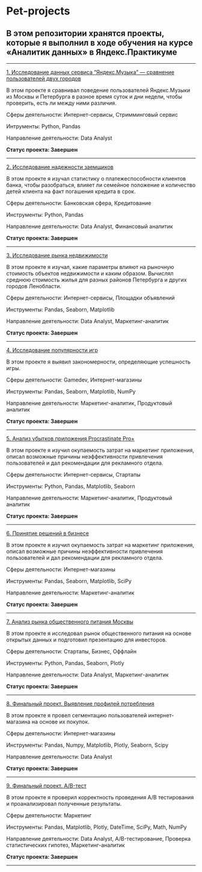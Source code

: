 # Pet-projects

## В этом репозитории хранятся проекты, которые я выполнил в ходе обучения на курсе «Аналитик данных» в Яндекс.Практикуме
--- 

[1. Исследование данных сервиса “Яндекс.Музыка” — сравнение пользователей двух городов](https://github.com/GavrikovAlex/Yandex_Practicum_DA/tree/main/1_music)

В этом проекте я сравнивал поведение пользователей Яндекс.Музыки из Москвы и Петербурга в разное время суток и дни недели, чтобы проверить, есть ли между ними различия.

Сферы деятельности: Интернет-сервисы, Стримминговый сервис

Интрументы: Python, Pandas

Направление деятельности: Data Analyst

**Статус проекта: Завершен**

---

[2. Исследование надежности заемщиков](https://github.com/GavrikovAlex/Yandex_Practicum_DA/blob/main/2_preprocessing/2_data_preprocessing.ipynb)

В этом проекте я изучал статистику о платежеспособности клиентов банка, чтобы разобраться, влияет ли семейное положение и количество детей клиента на факт погашения кредита в срок.

Сферы деятельности: Банковская сфера, Кредитование

Инструменты: Python, Pandas

Направление деятельности: Data Analyst, Финансовый аналитик

**Статус проекта: Завершен**

---

[3. Исследование рынка недвижимости](https://github.com/GavrikovAlex/Yandex_Practicum_DA/blob/main/3_research/3_research_data_analysis.ipynb)

В этом проекте я изучал, какие параметры влияют на рыночную стоимость объектов недвижимости и каким образом. Вычислял среднюю стоимость жилья для разных районов Петербурга и других городов Ленобласти.

Сферы деятельности: Интернет-сервисы, Площадки объявлений

Инструменты: Pandas, Seaborn, Matplotlib

Направление деятельности: Data Analyst, Маркетинг-аналитик

**Статус проекта: Завершен**

---

[4. Исследование популярности игр](https://github.com/GavrikovAlex/Yandex_Practicum_DA/blob/main/4_games/4_games_online_store.ipynb)

В этом проекте я выявил закономерности, определяющие успешность игры.

Сферы деятельности: Gamedev, Интернет-магазины

Инструменты: Pandas, Seaborn, Matplotlib, NumPy

Направление деятельности: Маркетинг-аналитик, Продуктовый аналитик

**Статус проекта: Завершен**

---

[5. Анализ убытков приложения Procrastinate Pro+](https://github.com/GavrikovAlex/Yandex_Practicum_DA/blob/main/5_business_analisis/5_business_analisis.ipynb)

В этом проекте я изучил окупаемость затрат на маркетинг приложения, описал возможные причины неэффективности привлечения пользователей и дал рекомендации для рекламного отдела.

Сферы деятельности: Интернет-сервисы, Стартапы

Инструменты: Python, Pandas, Matplotlib, Seaborn

Направление деятельности: Маркетинг-аналитик, Продуктовый аналитик

**Статус проекта: Завершен**

---

[6. Принятие решений в бизнесе](https://github.com/GavrikovAlex/Yandex_Practicum_DA/blob/main/6_business_decisions/6_business_decisions.ipynb)

В этом проекте я изучил окупаемость затрат на маркетинг приложения, описал возможные причины неэффективности привлечения пользователей и дал рекомендации для рекламного отдела.

Сферы деятельности: Интернет-магазины

Инструменты: Pandas, Seaborn, Matplotlib, SciPy

Направление деятельности: Маркетинг-аналитик

**Статус проекта: Завершен**

---

[7. Анализ рынка общественного питания Москвы](https://github.com/GavrikovAlex/Yandex_Practicum_DA/blob/main/7_moscow_catering/7_moscow_catering.ipynb)

В этом проекте я исследовал рынок общественного питания на основе открытых данных и подготовил презентацию для инвесторов.

Cферы деятельности: Стартапы, Бизнес, Оффлайн

Инструменты: Python, Pandas, Seaborn, Plotly

Направление деятельности: Data Analyst, Маркетинг-аналитик

**Статус проекта: Завершен**

---

[8. Финальный проект. Выявление профилей потребления](https://github.com/GavrikovAlex/Yandex_Practicum_DA/blob/main/8_final_e-comm/8.final_ecom_user_segmentation.ipynb)

В этом проекте я провел сегментацию пользователей интернет-магазина на основе их покупок.

Cферы деятельности: Интернет-магазины

Инструменты: Pandas, Numpy, Matplotlib, Plotly, Seaborn, Scipy

Направление деятельности: Data Analyst

**Статус проекта: Завершен**

---

[9. Финальный проект. A/B-тест](https://github.com/GavrikovAlex/Yandex_Practicum_DA/blob/main/9_final_ab-test/9._final_AB_test.ipynb)

В этом проекте я проверил корректность проведения А/В тестирования и проанализировал полученные результаты.

Cферы деятельности: Маркетинг

Инструменты: Pandas, Matplotlib, Plotly, DateTime, SciPy, Math, NumPy

Направление деятельности: Data Analyst, A/B-тестирование, Проверка статистических гипотез, Маркетинг-аналитик

**Статус проекта: Завершен**

---

